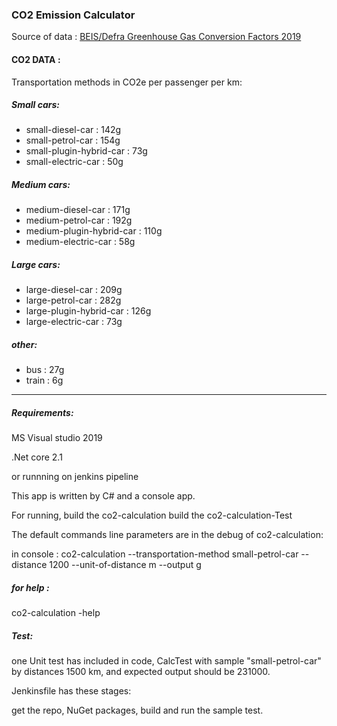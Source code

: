 ### CO2 Emission Calculator 


Source of data :   [BEIS/Defra Greenhouse Gas Conversion Factors 2019](https://www.gov.uk/government/publications/greenhouse-gas-reporting-conversion-factors-2019 "BEIS/Defra Greenhouse Gas Conversion Factors 2019")

#### CO2 DATA :
Transportation methods in CO2e per passenger per km:
##### Small cars:
- small-diesel-car : 142g
- small-petrol-car : 154g
- small-plugin-hybrid-car : 73g
- small-electric-car : 50g
##### Medium cars:
- medium-diesel-car : 171g
- medium-petrol-car : 192g
- medium-plugin-hybrid-car : 110g
- medium-electric-car : 58g
##### Large cars:
- large-diesel-car : 209g
- large-petrol-car : 282g
- large-plugin-hybrid-car : 126g
- large-electric-car : 73g
##### other:
- bus : 27g
- train : 6g
--------------------------

##### Requirements: 

MS Visual studio 2019

.Net core 2.1

or runnning on jenkins pipeline



This app is written by C# and a console app. 

For running, build the co2-calculation build the co2-calculation-Test

The default commands line parameters are in the debug of co2-calculation: 

in console :
co2-calculation --transportation-method small-petrol-car --distance 1200 --unit-of-distance m --output g

 ##### for help :
co2-calculation -help

##### Test:
one Unit test has included in code, CalcTest with sample "small-petrol-car"  by distances 1500 km, and expected output should be 231000.

Jenkinsfile has these stages:

get the repo, NuGet packages, build and run the sample test.
